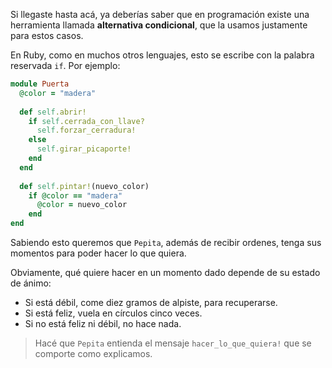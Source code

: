 Si llegaste hasta acá, ya deberías saber que en programación existe una herramienta llamada **alternativa condicional**, que la usamos justamente para estos casos. 

En Ruby, como en muchos otros lenguajes, esto se escribe con la palabra reservada `if`. Por ejemplo:

```ruby
module Puerta
  @color = "madera"
  
  def self.abrir!
    if self.cerrada_con_llave?
      self.forzar_cerradura!
    else
      self.girar_picaporte!
    end
  end
  
  def self.pintar!(nuevo_color)
    if @color == "madera"
      @color = nuevo_color
    end
end
```

Sabiendo esto queremos que `Pepita`, además de recibir ordenes, tenga sus momentos para poder hacer lo que quiera.

Obviamente, qué quiere hacer en un momento dado depende de su estado de ánimo:

* Si está débil, come diez gramos de alpiste, para recuperarse.
* Si está feliz, vuela en círculos cinco veces.
* Si no está feliz ni débil, no hace nada.

> Hacé que `Pepita` entienda el mensaje `hacer_lo_que_quiera!` que se comporte como explicamos.
